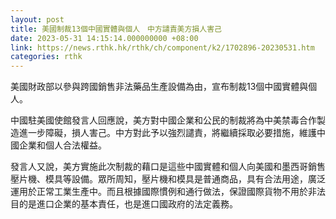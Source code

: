 ```yaml
---
layout: post
title: 美國制裁13個中國實體與個人　中方譴責美方損人害己
date: 2023-05-31 14:15:14.000000000 +08:00
link: https://news.rthk.hk/rthk/ch/component/k2/1702896-20230531.htm
categories: rthk
---
```


美國財政部以參與跨國銷售非法藥品生產設備為由，宣布制裁13個中國實體與個人。

中國駐美國使館發言人回應說，美方對中國企業和公民的制裁將為中美禁毒合作製造進一步障礙，損人害己。中方對此予以強烈譴責，將繼續採取必要措施，維護中國企業和個人合法權益。

發言人又說，美方實施此次制裁的藉口是這些中國實體和個人向美國和墨西哥銷售壓片機、模具等設備。眾所周知，壓片機和模具是普通商品，具有合法用途，廣泛運用於正常工業生產中。而且根據國際慣例和通行做法，保證國際貨物不用於非法目的是進口企業的基本責任，也是進口國政府的法定義務。
